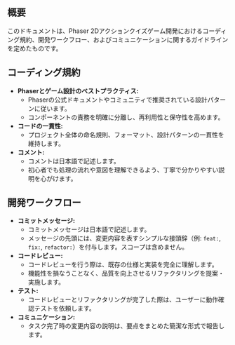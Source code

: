 ## 概要
このドキュメントは、Phaser 2Dアクションクイズゲーム開発におけるコーディング規約、開発ワークフロー、およびコミュニケーションに関するガイドラインを定めたものです。

## コーディング規約
- **Phaserとゲーム設計のベストプラクティス:**
  - Phaserの公式ドキュメントやコミュニティで推奨されている設計パターンに従います。
  - コンポーネントの責務を明確に分離し、再利用性と保守性を高めます。
- **コードの一貫性:**
  - プロジェクト全体の命名規則、フォーマット、設計パターンの一貫性を維持します。
- **コメント:**
  - コメントは日本語で記述します。
  - 初心者でも処理の流れや意図を理解できるよう、丁寧で分かりやすい説明を心がけます。

## 開発ワークフロー
- **コミットメッセージ:**
  - コミットメッセージは日本語で記述します。
  - メッセージの先頭には、変更内容を表すシンプルな接頭辞（例: `feat:`, `fix:`, `refactor:`）を付与します。スコープは含めません。
- **コードレビュー:**
  - コードレビューを行う際は、既存の仕様と実装を完全に理解します。
  - 機能性を損なうことなく、品質を向上させるリファクタリングを提案・実施します。
- **テスト:**
  - コードレビューとリファクタリングが完了した際は、ユーザーに動作確認テストを依頼します。
- **コミュニケーション:**
  - タスク完了時の変更内容の説明は、要点をまとめた簡潔な形式で報告します。
